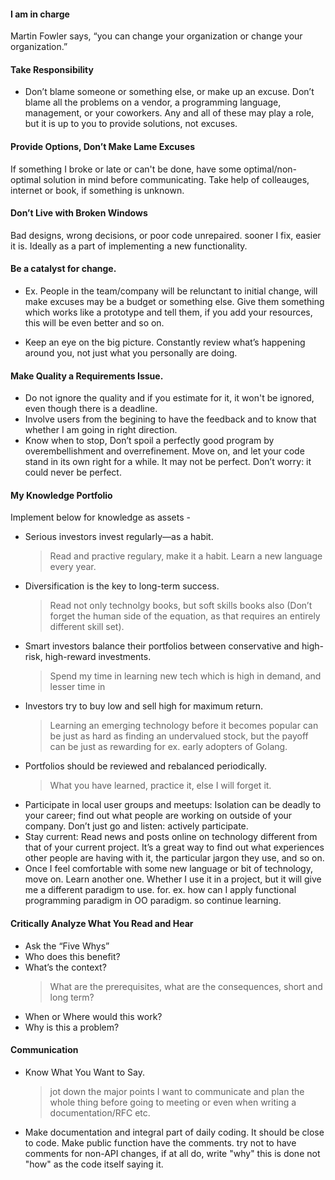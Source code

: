 #### I am in charge
Martin Fowler says, “you can change your organization or change your organization.”

#### Take Responsibility
- Don’t blame someone or something else, or make up an excuse. Don’t blame all the problems on a vendor, a programming language, management, or your coworkers. Any and all of these may play a role, but it is up to you to provide solutions, not excuses.

#### Provide Options, Don’t Make Lame Excuses
If something I broke or late or can't be done, have some optimal/non-optimal solution in mind before communicating. Take help of colleauges, internet or book, if something is unknown.

#### Don’t Live with Broken Windows
Bad designs, wrong decisions, or poor code unrepaired. sooner I fix, easier it is. Ideally as a part of implementing a new functionality.

#### Be a catalyst for change.
- Ex. People in the team/company will be relunctant to initial change, will make excuses may be a budget or something else. 
Give them something which works like a prototype and tell them, if you add your resources, this will be even better and so on.
 
- Keep an eye on the big picture. Constantly review what’s happening around you, not just what you personally are doing.

#### Make Quality a Requirements Issue.
- Do not ignore the quality and if you estimate for it, it won't be ignored, even though there is a deadline.
- Involve users from the begining to have the feedback and to know that whether I am going in right direction.
- Know when to stop, Don’t spoil a perfectly good program by overembellishment and overrefinement. Move on, and let your code stand in its own right for a while. It may not be perfect. Don’t worry: it could never be perfect.

#### My Knowledge Portfolio

Implement below for knowledge as assets - 

- Serious investors invest regularly—as a habit.
  > Read and practive regulary, make it a habit. Learn a new language every year.
- Diversification is the key to long-term success.
  > Read not only technolgy books, but soft skills books also (Don’t forget the human side of the equation, as that requires an entirely different skill set).
- Smart investors balance their portfolios between conservative and high-risk, high-reward investments.
  > Spend my time in learning new tech which is high in demand, and lesser time in 
- Investors try to buy low and sell high for maximum return.
  > Learning an emerging technology before it becomes popular can be just as hard as finding an undervalued stock, but the payoff can be just as rewarding for ex. early adopters of Golang.
- Portfolios should be reviewed and rebalanced periodically.
  > What you have learned, practice it, else I will forget it.
- Participate in local user groups and meetups: 
    Isolation can be deadly to your career; find out what people are working on outside of your company. Don’t just go and listen: actively participate. 
- Stay current: 
    Read news and posts online on technology different from that of your current project. It’s a great way to find out what experiences other people are having with it, the particular jargon they use, and so on. 
- Once I feel comfortable with some new language or bit of technology, move on. Learn another one. Whether I use it in a project, but it will give me a different paradigm to use.
for. ex. how can I apply functional programming paradigm in OO paradigm. so continue learning.

#### Critically Analyze What You Read and Hear

- Ask the “Five Whys”
- Who does this benefit?
- What’s the context?
  > What are the prerequisites, what are the consequences, short and long term? 
- When or Where would this work?
- Why is this a problem?

#### Communication

- Know What You Want to Say.
  > jot down the major points I want to communicate and plan the whole thing before going to meeting or even when writing a documentation/RFC etc.
- Make documentation and integral part of daily coding. It should be close to code. Make public function have the comments. try not to have comments for non-API
changes, if at all do, write "why" this is done not "how" as the code itself saying it.
